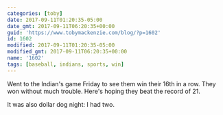 ```yaml
---
categories: [toby]
date: 2017-09-11T01:20:35-05:00
date_gmt: 2017-09-11T06:20:35+00:00
guid: 'https://www.tobymackenzie.com/blog/?p=1602'
id: 1602
modified: 2017-09-11T01:20:35-05:00
modified_gmt: 2017-09-11T06:20:35+00:00
name: '1602'
tags: [baseball, indians, sports, win]
---
```


Went to the Indian's game Friday to see them win their 16th in a row.<!--more-->  They won without much trouble.  Here's hoping they beat the record of 21.

It was also dollar dog night:  I had two.
